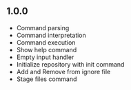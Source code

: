 ## 1.0.0

- Command parsing
- Command interpretation
- Command execution
- Show help command
- Empty input handler
- Initialize repository with init command
- Add and Remove from ignore file
- Stage files command

